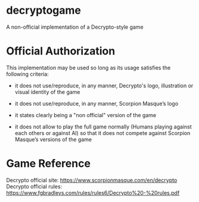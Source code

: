 # decryptogame
A non-official implementation of a Decrypto-style game

# Official Authorization
This implementation may be used so long as its usage satisfies the following criteria:

- it does not use/reproduce, in any manner, Decrypto's logo, illustration or visual identity of the game

- it does not use/reproduce, in any manner, Scorpion Masque’s logo

- it states clearly being a "non official" version of the game

- it does not allow to play the full game normally (Humans playing against each others or against AI) so that it does not compete against Scorpion Masque’s versions of the game

# Game Reference
Decrypto official site: https://www.scorpionmasque.com/en/decrypto
Decrypto official rules: https://www.fgbradleys.com/rules/rules6/Decrypto%20-%20rules.pdf
